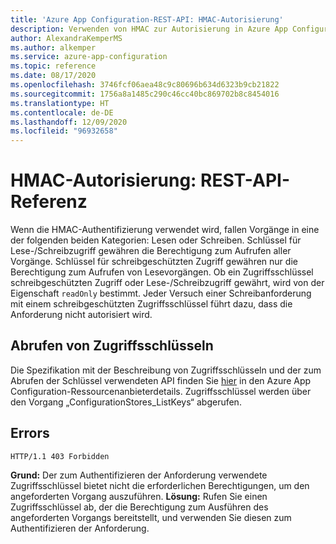 ```yaml
---
title: 'Azure App Configuration-REST-API: HMAC-Autorisierung'
description: Verwenden von HMAC zur Autorisierung in Azure App Configuration über die REST-API
author: AlexandraKemperMS
ms.author: alkemper
ms.service: azure-app-configuration
ms.topic: reference
ms.date: 08/17/2020
ms.openlocfilehash: 3746fcf06aea48c9c80696b634d6323b9cb21822
ms.sourcegitcommit: 1756a8a1485c290c46cc40bc869702b8c8454016
ms.translationtype: HT
ms.contentlocale: de-DE
ms.lasthandoff: 12/09/2020
ms.locfileid: "96932658"
---
```

# <a name="hmac-authorization---rest-api-reference"></a>HMAC-Autorisierung: REST-API-Referenz

Wenn die HMAC-Authentifizierung verwendet wird, fallen Vorgänge in eine der folgenden beiden Kategorien: Lesen oder Schreiben. Schlüssel für Lese-/Schreibzugriff gewähren die Berechtigung zum Aufrufen aller Vorgänge. Schlüssel für schreibgeschützten Zugriff gewähren nur die Berechtigung zum Aufrufen von Lesevorgängen. Ob ein Zugriffsschlüssel schreibgeschützten Zugriff oder Lese-/Schreibzugriff gewährt, wird von der Eigenschaft `readOnly` bestimmt. Jeder Versuch einer Schreibanforderung mit einem schreibgeschützten Zugriffsschlüssel führt dazu, dass die Anforderung nicht autorisiert wird.

## <a name="obtaining-access-keys"></a>Abrufen von Zugriffsschlüsseln

Die Spezifikation mit der Beschreibung von Zugriffsschlüsseln und der zum Abrufen der Schlüssel verwendeten API finden Sie [hier](https://github.com/Azure/azure-rest-api-specs/blob/master/specification/appconfiguration/resource-manager/Microsoft.AppConfiguration/stable/2019-10-01/appconfiguration.json) in den Azure App Configuration-Ressourcenanbieterdetails. Zugriffsschlüssel werden über den Vorgang „ConfigurationStores_ListKeys“ abgerufen.

## <a name="errors"></a>Errors

```http
HTTP/1.1 403 Forbidden
```

**Grund:** Der zum Authentifizieren der Anforderung verwendete Zugriffsschlüssel bietet nicht die erforderlichen Berechtigungen, um den angeforderten Vorgang auszuführen.
**Lösung:** Rufen Sie einen Zugriffsschlüssel ab, der die Berechtigung zum Ausführen des angeforderten Vorgangs bereitstellt, und verwenden Sie diesen zum Authentifizieren der Anforderung.
